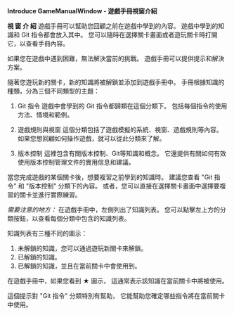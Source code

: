 **Introduce GameManualWindow - 遊戲手冊視窗介紹**

**視 窗 介 紹**
遊戲手冊可以幫助您回顧之前在遊戲中學到的內容。
遊戲中學到的知識和 Git 指令都會放入其中。
您可以隨時在選擇關卡畫面或者遊玩關卡時打開它，以查看手冊內容。

如果您在遊戲中遇到困難，無法解決當前的挑戰。
遊戲手冊可以提供提示和解決方案。

隨著您遊玩新的關卡，新的知識將被解鎖並添加到遊戲手冊中。
手冊根據知識的種類，分為三個不同類型的主題：

1. Git 指令
遊戲中會學到的 Git 指令都歸類在這個分類下。
包括每個指令的使用方法、情境和範例。

1. 遊戲規則與視窗
這個分類包括了遊戲模擬的系統、視窗、遊戲規則等內容。
如果您想回顧如何操作遊戲，就可以從此分類來了解。

1. 版本控制
這裡包含有關版本控制、Git等知識和概念。
它還提供有關如何有效使用版本控制管理文件的實用信息和建議。

當您完成遊戲的某個關卡後，想要複習之前學到的知識時。
建議您查看 "Git 指令" 和 "版本控制" 分類下的內容。
或者，您可以直接在選擇關卡畫面中選擇要複習的關卡並進行實際練習。


*需要注意的地方：*
在遊戲手冊中，左側列出了知識列表。
您可以點擊左上方的分類按鈕，以查看每個分類中包含的知識列表。

知識列表有三種不同的圖示：
1. 未解鎖的知識，您可以通過遊玩新關卡來解鎖。
2. 已解鎖的知識。
3. 已解鎖的知識，並且在當前關卡中會使用到。

在遊戲手冊中，如果您看到 ★ 圖示，
這通常表示該知識在當前關卡中將被使用。

這個提示對 "Git 指令" 分類特別有幫助，
它能幫助您確定哪些指令將在當前關卡中使用。